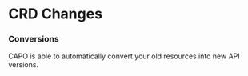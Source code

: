 # CRD Changes

### Conversions

CAPO is able to automatically convert your old resources into new API versions.
